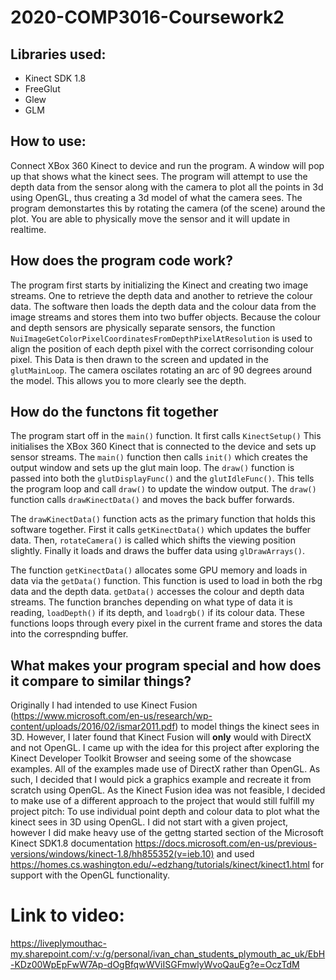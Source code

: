 # 2020-COMP3016-Coursework2
## Libraries used:
- Kinect SDK 1.8
- FreeGlut
- Glew
- GLM

## How to use:
Connect XBox 360 Kinect to device and run the program. A window will pop up that shows what the kinect sees. The program will attempt to use the depth data from the sensor along with the camera to plot all the points in 3d using OpenGL, thus creating a 3d model of what the camera sees. The program demonstartes this by rotating the camera (of the scene) around the plot. You are able to physically move the sensor and it will update in realtime.


## How does the program code work?
The program first starts by initializing the Kinect and creating two image streams. One to retrieve the depth data and another to retrieve the colour data. The software then loads the depth data and the colour data from the image streams and stores them into two buffer objects. Because the colour and depth sensors are physically separate sensors, the function `NuiImageGetColorPixelCoordinatesFromDepthPixelAtResolution` is used to align the position of each depth pixel with the correct corrisonding colour pixel. This Data is then drawn to the screen and updated in the `glutMainLoop`. The camera oscilates rotating an arc of 90 degrees around the model. This allows you to more clearly see the depth.


## How do the functons fit together
The program start off in the `main()` function. It first calls `KinectSetup()` This initialises the XBox 360 Kinect that is connected to the device and sets up sensor streams.
The `main()` function then calls `init()` which creates the output window and sets up the glut main loop. The `draw()` function is passed into both the `glutDisplayFunc()` and the `glutIdleFunc()`. This tells the program loop and call `draw()` to update the window output. 
The `draw()` function calls `drawKinectData()` and moves the back buffer forwards. 

The `drawKinectData()` function acts as the primary function that holds this software together. First it calls `getKinectData()` which updates the buffer data. Then, `rotateCamera()` is called which shifts the viewing position slightly. Finally it loads and draws the buffer data using `glDrawArrays()`. 

The function `getKinectData()` allocates some GPU memory and loads in data via the `getData()` function. This function is used to load in both the rbg data and the depth data.
`getData()` accesses the colour and depth data streams. The function branches depending on what type of data it is reading, `loadDepth()` if its depth, and `loadrgb()` if its colour data. These functions loops through every pixel in the current frame and stores the data into the correspnding buffer.


## What makes your program special and how does it compare to similar things?
Originally I had intended to use Kinect Fusion (https://www.microsoft.com/en-us/research/wp-content/uploads/2016/02/ismar2011.pdf) to model things the kinect sees in 3D. However, I later found that Kinect Fusion will **only** would with DirectX and not OpenGL. 
I came up with the idea for this project after exploring the Kinect Developer Toolkit Browser and seeing some of the showcase examples. All of the examples made use of DirectX rather than OpenGL. As such, I decided that I would pick a graphics example and recreate it from scratch using OpenGL. As the Kinect Fusion idea was not feasible, I decided to make use of a different approach to the project that would still fulfill my project pitch: To use individual point depth and colour data to plot what the kinect sees in 3D using OpenGL. 
I did not start with a given project, however I did make heavy use of the gettng started section of the Microsoft Kinect SDK1.8 documentation https://docs.microsoft.com/en-us/previous-versions/windows/kinect-1.8/hh855352(v=ieb.10) and used https://homes.cs.washington.edu/~edzhang/tutorials/kinect/kinect1.html for support with the OpenGL functionality. 

# Link to video:
https://liveplymouthac-my.sharepoint.com/:v:/g/personal/ivan_chan_students_plymouth_ac_uk/EbH-KDz00WpEpFwW7Ap-dOgBfqwWViISGFmwlyWvoQauEg?e=OczTdM
